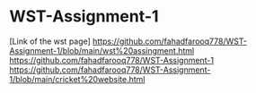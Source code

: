 # WST-Assignment-1
[Link of the wst page] 
https://github.com/fahadfarooq778/WST-Assignment-1/blob/main/wst%20assingment.html
https://github.com/fahadfarooq778/WST-Assignment-1
https://github.com/fahadfarooq778/WST-Assignment-1/blob/main/cricket%20website.html
